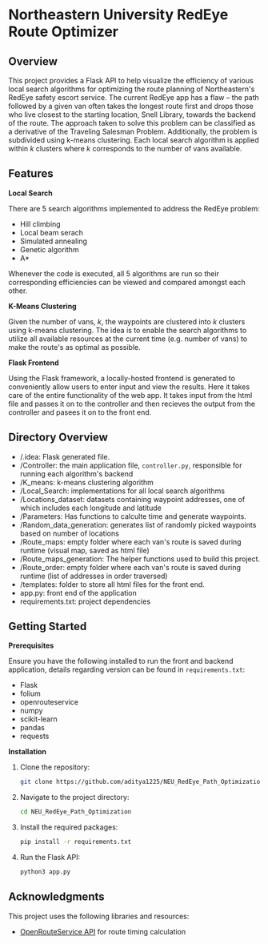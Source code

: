 # Northeastern University RedEye Route Optimizer

## Overview
This project provides a Flask API to help visualize the efficiency of various local search algorithms for optimizing the route planning of Northeastern's RedEye safety escort service. The current RedEye app has a flaw – the path followed by a given van often takes the longest route first and drops those who live closest to the starting location, Snell Library, towards the backend of the route. The approach taken to solve this problem can be classified as a derivative of the Traveling Salesman Problem. Additionally, the problem is subdivided using k-means clustering. Each local search algorithm is applied within $k$ clusters where $k$ corresponds to the number of vans available. 

## Features
**Local Search**

There are 5 search algorithms implemented to address the RedEye problem:
- Hill climbing
- Local beam serach
- Simulated annealing
- Genetic algorithm
- A* 

Whenever the code is executed, all 5 algorithms are run so their corresponding efficiencies can be viewed and compared amongst each other.

**K-Means Clustering**

Given the number of vans, $k$, the waypoints are clustered into $k$ clusters using k-means clustering. The idea is to enable the search algorithms to utilize all available resources at the current time (e.g. number of vans) to make the route's as optimal as possible. 

**Flask Frontend**

Using the Flask framework, a locally-hosted frontend is generated to conveniently allow users to enter input and view the results. Here it takes care of the entire functionality of the web app. It takes input from the html file and passes it on to the controller and then recieves the output from the controller and pasees it on to the front end.

## Directory Overview
- /.idea: Flask generated file.
- /Controller: the main application file, `controller.py`, responsible for running each algorithm's backend
- /K_means: k-means clustering algorithm
- /Local_Search: implementations for all local search algorithms
- /Locations_dataset: datasets containing waypoint addresses, one of which includes each longitude and latitude
- /Parameters: Has functions to calculte time and generate waypoints.
- /Random_data_generation: generates list of randomly picked waypoints based on number of locations
- /Route_maps: empty folder where each van's route is saved during runtime (visual map, saved as html file)
- /Route_maps_generation: The helper functions used to build this project.
- /Route_order: empty folder where each van's route is saved during runtime (list of addresses in order traversed)
- /templates: folder to store all html files for the front end.
- app.py: front end of the application
- requirements.txt: project dependencies
  

## Getting Started

**Prerequisites**

Ensure you have the following installed to run the front and backend application, details regarding version can be found in `requirements.txt`:
- Flask
- folium
- openrouteservice
- numpy
- scikit-learn
- pandas
- requests

**Installation**

1. Clone the repository:
   ```bash
   git clone https://github.com/aditya1225/NEU_RedEye_Path_Optimization.git
   
2. Navigate to the project directory:
   ```bash
   cd NEU_RedEye_Path_Optimization
   
3. Install the required packages:
   ```bash
   pip install -r requirements.txt

4. Run the Flask API:
   ```bash
   python3 app.py

## Acknowledgments
This project uses the following libraries and resources:
- [OpenRouteService API](https://openrouteservice.org/) for route timing calculation
